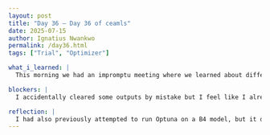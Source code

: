 ```yaml
---
layout: post
title: "Day 36 – Day 36 of ceamls"
date: 2025-07-15
author: Ignatius Nwankwo
permalink: /day36.html
tags: ["Trial", "Optimizer"]

what_i_learned: |
  This morning we had an impromptu meeting where we learned about different modes of learning and differnet personality types by taking surveys. After lunch, I saw that my optuna had finished running. My best hyperparameters were a learning rate of 3.17e-5, Adam as my optimizer, and a dropout of 0.1. Im now training my b5 model based on these hyperparameters, which will hopefully be done by tomorrow. 

blockers: |
  I accidentally cleared some outputs by mistake but I feel like I already have the necessary information, but Michelle showed me how to check revision history to find cleared outputs. She also helped me to edit my codebase for training after using Optuna. I had to recite a source that I mistyped, as well as doublecheck that they are listed properly in the literature review and references sections of our paper.

reflection: |
  I had also previously attempted to run Optuna on a B4 model, but it did not finish. I will take the best trial of that model and use those parameters to train the B4 model after im done training the B5 model. After this, I may have time to try out Optuna at least once more for a smaller model before I have to begin putting my full focus on the paper. I did learn a little more about model checkpoints.
---
```

